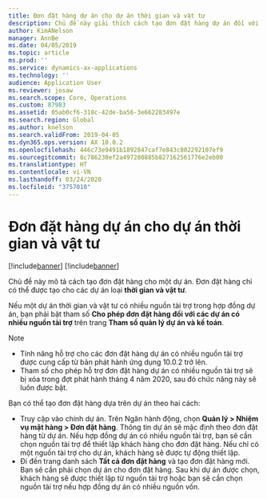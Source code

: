 ```yaml
---
title: Đơn đặt hàng dự án cho dự án thời gian và vật tư
description: Chủ đề này giải thích cách tạo đơn đặt hàng dự án đối với dự án thời gian và vật tư.
author: KimANelson
manager: AnnBe
ms.date: 04/05/2019
ms.topic: article
ms.prod: ''
ms.service: dynamics-ax-applications
ms.technology: ''
audience: Application User
ms.reviewer: josaw
ms.search.scope: Core, Operations
ms.custom: 87983
ms.assetid: 05ab0cf6-318c-42de-ba56-3e662283497e
ms.search.region: Global
ms.author: knelson
ms.search.validFrom: 2019-04-05
ms.dyn365.ops.version: AX 10.0.2
ms.openlocfilehash: 446c73e9491b1892847caf7e843c802292107ef9
ms.sourcegitcommit: 8c786230ef2a497280885b827162561776e2eb00
ms.translationtype: HT
ms.contentlocale: vi-VN
ms.lasthandoff: 03/24/2020
ms.locfileid: "3757010"
---
```

# <a name="project-sales-orders-for-time-and-material-projects"></a>Đơn đặt hàng dự án cho dự án thời gian và vật tư

[!include[banner](../includes/banner.md)]
[!include[banner](../includes/preview-banner.md)]

Chủ đề này mô tả cách tạo đơn đặt hàng cho một dự án. Đơn đặt hàng chỉ có thể được tạo cho các dự án loại **thời gian và vật tư**.

Nếu một dự án thời gian và vật tư có nhiều nguồn tài trợ trong hợp đồng dự án, bạn phải bật tham số **Cho phép đơn đặt hàng đối với các dự án có nhiều nguồn tài trợ** trên trang **Tham số quản lý dự án và kế toán**. 

> [!NOTE]
> - Tính năng hỗ trợ cho các đơn đặt hàng dự án có nhiều nguồn tài trợ được cung cấp từ bản phát hành ứng dụng 10.0.2 trở lên.
> - Tham số cho phép hỗ trợ đơn đặt hàng dự án có nhiều nguồn tài trợ sẽ bị xóa trong đợt phát hành tháng 4 năm 2020, sau đó chức năng này sẽ luôn được bật.

Bạn có thể tạo đơn đặt hàng dựa trên dự án theo hai cách:

- Truy cập vào chính dự án. Trên Ngăn hành động, chọn **Quản lý > Nhiệm vụ mặt hàng > Đơn đặt hàng**. Thông tin dự án sẽ mặc định theo đơn đặt hàng từ dự án. Nếu hợp đồng dự án có nhiều nguồn tài trợ, bạn sẽ cần chọn nguồn tài trợ để thiết lập khách hàng cho đơn đặt hàng. Nếu chỉ có một nguồn tài trợ cho dự án, khách hàng sẽ được tự động thiết lập.
- Đi đến trang danh sách **Tất cả đơn đặt hàng** và tạo đơn đặt hàng mới. Bạn sẽ cần phải chọn dự án cho đơn đặt hàng. Sau khi dự án được chọn, khách hàng sẽ được thiết lập từ nguồn tài trợ hoặc bạn sẽ cần chọn nguồn tài trợ nếu hợp đồng dự án có nhiều nguồn vốn.

